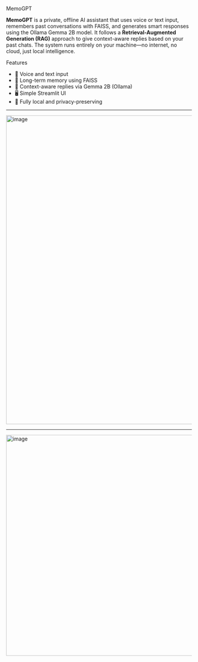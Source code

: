 MemoGPT

**MemoGPT** is a private, offline AI assistant that uses voice or text input, remembers past conversations with FAISS, and generates smart responses using the Ollama Gemma 2B model. It follows a **Retrieval-Augmented Generation (RAG)** approach to give context-aware replies based on your past chats. The system runs entirely on your machine—no internet, no cloud, just local intelligence.




 Features

- 🎤 Voice and text input  
- 🧠 Long-term memory using FAISS  
- 🤖 Context-aware replies via Gemma 2B (Ollama)  
- 🖥️ Simple Streamlit UI  
- 🔐 Fully local and privacy-preserving

---
<img width="1887" height="839" alt="image" src="https://github.com/user-attachments/assets/a3d4bd9d-3d19-4257-a74b-5cfa0d15b2e9" />

---

<img width="1671" height="600" alt="image" src="https://github.com/user-attachments/assets/7a4d5295-0da0-47f8-9534-4eff282c1607" />

